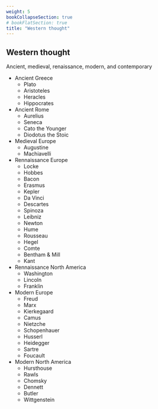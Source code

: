```yaml
---
weight: 5
bookCollapseSection: true
# bookFlatSection: true
title: "Western thought"
---
```


## Western thought
Ancient, medieval, renaissance, modern, and contemporary

- Ancient Greece
  - Plato
  - Aristoteles
  - Heracles
  - Hippocrates
- Ancient Rome
  - Aurelius
  - Seneca
  - Cato the Younger
  - Diodotus the Stoic
- Medieval Europe
  - Augustine
  - Machiavelli
- Rennaissance Europe
  - Locke
  - Hobbes
  - Bacon
  - Erasmus
  - Kepler
  - Da Vinci
  - Descartes
  - Spinoza
  - Leibniz
  - Newton
  - Hume
  - Rousseau
  - Hegel
  - Comte
  - Bentham & Mill
  - Kant
- Rennaissance North America
  - Washington
  - Lincoln
  - Franklin
- Modern Europe
  - Freud
  - Marx
  - Kierkegaard
  - Camus
  - Nietzche
  - Schopenhauer
  - Husserl
  - Heidegger
  - Sartre
  - Foucault
- Modern North America
  - Hursthouse
  - Rawls
  - Chomsky
  - Dennett
  - Butler
  - Wittgenstein